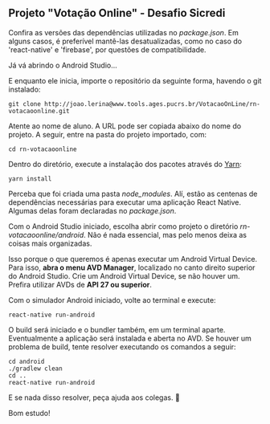 ## Projeto "Votação Online" - Desafio Sicredi
Confira as versões das dependências utilizadas no *package.json*. Em alguns casos, é preferível mantê-las desatualizadas, como no caso do 'react-native' e 'firebase', por questões de compatibilidade. 

Já vá abrindo o Android Studio...

E enquanto ele inicia, importe o repositório da seguinte forma, havendo o git instalado:

```
git clone http://joao.lerina@www.tools.ages.pucrs.br/VotacaoOnLine/rn-votacaoonline.git
```
Atente ao nome de aluno. A URL pode ser copiada abaixo do nome do projeto.
A seguir, entre na pasta do projeto importado, com:

```
cd rn-votacaoonline
```
Dentro do diretório, execute a instalação dos pacotes através do [Yarn](https://yarnpkg.com/pt-BR/):
```
yarn install
```
Perceba que foi criada uma pasta *node_modules*. Alí, estão as centenas de dependências necessárias para executar uma aplicação React Native. Algumas delas foram declaradas no *package.json*.

Com o Android Studio iniciado, escolha abrir como projeto o diretório *rn-votacaoonline/android*. Não é nada essencial, mas pelo menos deixa as coisas mais organizadas.

Isso porque o que queremos é apenas executar um Android Virtual Device. Para isso, **abra o menu AVD Manager**, localizado no canto direito superior do Android Studio. Crie um Android Virtual Device, se não houver um. Prefira utilizar AVDs de **API 27 ou superior**.

Com o simulador Android iniciado, volte ao terminal e execute:

```
react-native run-android
```
O build será iniciado e o bundler também, em um terminal aparte. Eventualmente a aplicação será instalada e aberta no AVD. Se houver um problema de build, tente resolver executando os comandos a seguir:
```
cd android
./gradlew clean
cd ..
react-native run-android
```

E se nada disso resolver, peça ajuda aos colegas. 🤠

Bom estudo!